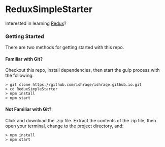 # ReduxSimpleStarter

Interested in learning [Redux](https://www.udemy.com/react-redux/)?

### Getting Started

There are two methods for getting started with this repo.

#### Familiar with Git?
Checkout this repo, install dependencies, then start the gulp process with the following:

```
> git clone https://github.com/ishraqe/ishraqe.github.io.git
> cd ReduxSimpleStarter
> npm install
> npm start
```

#### Not Familiar with Git?
Click and download the .zip file.  Extract the contents of the zip file, then open your terminal, change to the project directory, and:

```
> npm install
> npm start
```
